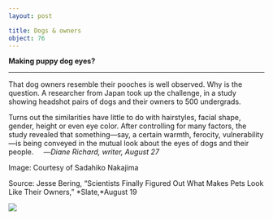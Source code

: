 ```yaml
---
layout: post

title: Dogs & owners
object: 76
---
```

**Making puppy dog eyes?**

****

That dog owners resemble their pooches is well observed. Why is the question. A researcher from Japan took up the challenge, in a study showing headshot pairs of dogs and their owners to 500 undergrads.

Turns out the similarities have little to do with hairstyles, facial shape, gender, height or even eye color. After controlling for many factors, the study revealed that something—say, a certain warmth, ferocity, vulnerability—is being conveyed in the mutual look about the eyes of dogs and their people.
     —*Diane Richard, writer, August 27*

Image: Courtesy of Sadahiko Nakajima

Source: Jesse Bering, “Scientists Finally Figured Out What Makes Pets Look Like Their Owners,” *Slate,*August 19

![]({{siteurl.base}}/images/14-08-27_16.2_dogsEDIT-1.jpeg)
